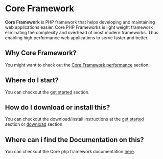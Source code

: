 Core Framework
================
**Core Framework** is PHP framework that helps developing and maintaining web applications easier. Core PHP Frameworks is light weight framework eliminating the complexity and overhead of most modern frameworks. Thus enabling high performance web applications to serve faster and better.


Why Core Framework?
-------------------
You might want to check out the [Core Framework performance](http://www.coreframework.in/about#performance) section.


Where do I start?
-----------------
You can checkout the [get started](http://www.coreframework.in/get_started) section.


How do I download or install this?
----------------------------------
You can checkout the download/install instructions at the [get started](http://www.coreframework.in/get_started) section or [download](http://www.coreframework.in/download) section.


Where can i find the Documentation on this?
-------------------------------------------
You can checkout the Core php framework documentation [here](http://www.coreframework.in/documentation).
